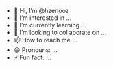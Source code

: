 - 👋 Hi, I’m @hzenooz
- 👀 I’m interested in ...
- 🌱 I’m currently learning ...
- 💞️ I’m looking to collaborate on ...
- 📫 How to reach me ...
- 😄 Pronouns: ...
- ⚡ Fun fact: ...

<!---
hzenooz/hzenooz is a ✨ special ✨ repository because its `README.md` (this file) appears on your GitHub profile.
You can click the Preview link to take a look at your changes.
--->
